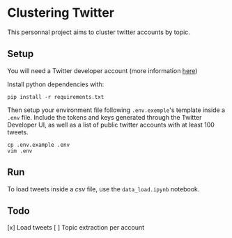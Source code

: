 # Clustering Twitter
This personnal project aims to cluster twitter accounts by topic.

## Setup
You will need a Twitter developer account (more information [here](https://developer.twitter.com/en.html))

Install python dependencies with:
```
pip install -r requirements.txt
```

Then setup your environment file following `.env.exemple`'s template inside a `.env` file.
Include the tokens and keys generated through the Twitter Developer UI, as well as a list of public twitter accounts with at least 100 tweets.
```
cp .env.example .env
vim .env
```

## Run

To load tweets inside a *csv* file, use the `data_load.ipynb` notebook.


## Todo

[x] Load tweets
[ ] Topic extraction per account